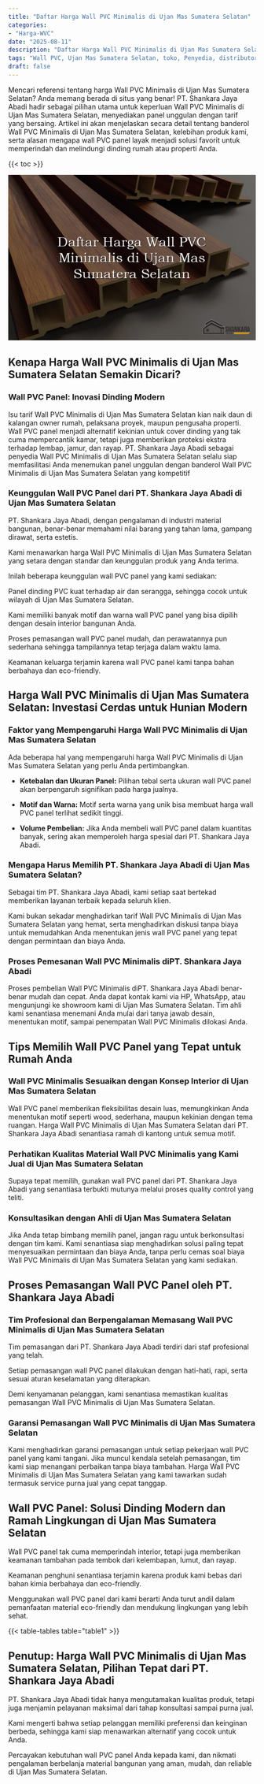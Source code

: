```yaml
---
title: "Daftar Harga Wall PVC Minimalis di Ujan Mas Sumatera Selatan"
categories: 
- "Harga-WVC"
date: "2025-08-11"
description: "Daftar Harga Wall PVC Minimalis di Ujan Mas Sumatera Selatan untuk hunian, kantor, dan toko. Produk berkualitas, pilihan motif, pilihan warna elegan, beserta jasa instalasi oleh tim profesional serta kepastian resmi!|Jasa distribusi Wall PVC Minimalis di Ujan Mas Sumatera Selatan untuk kebutuhan tempat tinggal, office, atau gerai, dengan material berkualitas dan penempatan oleh teknisi ahli serta garansi resmi.|Alternatif Wall PVC Minimalis di Ujan Mas Sumatera Selatan yang andal bagi hunian, office, dan ritel, dengan produk terbaik dan penempatan ditangani oleh teknisi berpengalaman serta jaminan resmi.|Penyediaan Wall PVC Minimalis di Ujan Mas Sumatera Selatan bagi rumah, kantor, serta gerai, beserta produk berkualitas dan penempatan ditangani oleh tim ahli, lengkap dengan garansi resmi.}"
tags: "Wall PVC, Ujan Mas Sumatera Selatan, toko, Penyedia, distributor"
draft: false
---
```


Mencari referensi tentang harga Wall PVC Minimalis di Ujan Mas Sumatera Selatan? Anda memang berada di situs yang benar! PT. Shankara Jaya Abadi hadir sebagai pilihan utama untuk keperluan Wall PVC Minimalis di Ujan Mas Sumatera Selatan, menyediakan panel unggulan dengan tarif yang bersaing. Artikel ini akan menjelaskan secara detail tentang banderol Wall PVC Minimalis di Ujan Mas Sumatera Selatan, kelebihan produk kami, serta alasan mengapa wall PVC panel layak menjadi solusi favorit untuk memperindah dan melindungi dinding rumah atau properti Anda.

{{< toc >}}

![Daftar Harga Wall PVC Minimalis di Ujan Mas Sumatera Selatan](/images/Harga-WVC/Daftar-Harga-Wall-PVC-Minimalis-di-Ujan-Mas-Sumatera-Selatan.png)


## Kenapa Harga Wall PVC Minimalis di Ujan Mas Sumatera Selatan Semakin Dicari?

### Wall PVC Panel: Inovasi Dinding Modern

Isu tarif Wall PVC Minimalis di Ujan Mas Sumatera Selatan kian naik daun di kalangan owner rumah, pelaksana proyek, maupun pengusaha properti. Wall PVC panel menjadi alternatif kekinian untuk cover dinding yang tak cuma mempercantik kamar, tetapi juga memberikan proteksi ekstra terhadap lembap, jamur, dan rayap. PT. Shankara Jaya Abadi sebagai penyedia Wall PVC Minimalis di Ujan Mas Sumatera Selatan selalu siap memfasilitasi Anda menemukan panel unggulan dengan banderol Wall PVC Minimalis di Ujan Mas Sumatera Selatan yang kompetitif

### Keunggulan Wall PVC Panel dari PT. Shankara Jaya Abadi di Ujan Mas Sumatera Selatan

PT. Shankara Jaya Abadi, dengan pengalaman di industri material bangunan, benar-benar memahami nilai barang yang tahan lama, gampang dirawat, serta estetis.

Kami menawarkan harga Wall PVC Minimalis di Ujan Mas Sumatera Selatan yang setara dengan standar dan keunggulan produk yang Anda terima.

Inilah beberapa keunggulan wall PVC panel yang kami sediakan:

Panel dinding PVC kuat terhadap air dan serangga, sehingga cocok untuk wilayah di Ujan Mas Sumatera Selatan.

Kami memiliki banyak motif dan warna wall PVC panel yang bisa dipilih dengan desain interior bangunan Anda.

Proses pemasangan wall PVC panel mudah, dan perawatannya pun sederhana sehingga tampilannya tetap terjaga dalam waktu lama.

Keamanan keluarga terjamin karena wall PVC panel kami tanpa bahan berbahaya dan eco-friendly.

## Harga Wall PVC Minimalis di Ujan Mas Sumatera Selatan: Investasi Cerdas untuk Hunian Modern

### Faktor yang Mempengaruhi Harga Wall PVC Minimalis di Ujan Mas Sumatera Selatan

Ada beberapa hal yang mempengaruhi harga Wall PVC Minimalis di Ujan Mas Sumatera Selatan yang perlu Anda pertimbangkan.

- **Ketebalan dan Ukuran Panel:** Pilihan tebal serta ukuran wall PVC panel akan berpengaruh signifikan pada harga jualnya.

- **Motif dan Warna:** Motif serta warna yang unik bisa membuat harga wall PVC panel terlihat sedikit tinggi.

- **Volume Pembelian:** Jika Anda membeli wall PVC panel dalam kuantitas banyak, sering akan memperoleh harga spesial dari PT. Shankara Jaya Abadi.

### Mengapa Harus Memilih PT. Shankara Jaya Abadi di Ujan Mas Sumatera Selatan?

Sebagai tim PT. Shankara Jaya Abadi, kami setiap saat bertekad memberikan layanan terbaik kepada seluruh klien.

Kami bukan sekadar menghadirkan tarif Wall PVC Minimalis di Ujan Mas Sumatera Selatan yang hemat, serta menghadirkan diskusi tanpa biaya untuk memudahkan Anda menentukan jenis wall PVC panel yang tepat dengan permintaan dan biaya Anda.

### Proses Pemesanan Wall PVC Minimalis diPT. Shankara Jaya Abadi

Proses pembelian Wall PVC Minimalis diPT. Shankara Jaya Abadi benar-benar mudah dan cepat. Anda dapat kontak kami via HP, WhatsApp, atau mengunjungi ke showroom kami di Ujan Mas Sumatera Selatan. Tim ahli kami senantiasa menemani Anda mulai dari tanya jawab desain, menentukan motif, sampai penempatan Wall PVC Minimalis dilokasi Anda.

## Tips Memilih Wall PVC Panel yang Tepat untuk Rumah Anda

### Wall PVC Minimalis Sesuaikan dengan Konsep Interior di Ujan Mas Sumatera Selatan

Wall PVC panel memberikan fleksibilitas desain luas, memungkinkan Anda menentukan motif seperti wood, sederhana, maupun kekinian dengan tema ruangan. Harga Wall PVC Minimalis di Ujan Mas Sumatera Selatan dari PT. Shankara Jaya Abadi senantiasa ramah di kantong untuk semua motif.

### Perhatikan Kualitas Material Wall PVC Minimalis yang Kami Jual di Ujan Mas Sumatera Selatan

Supaya tepat memilih, gunakan wall PVC panel dari PT. Shankara Jaya Abadi yang senantiasa terbukti mutunya melalui proses quality control yang teliti.

### Konsultasikan dengan Ahli di Ujan Mas Sumatera Selatan

Jika Anda tetap bimbang memilih panel, jangan ragu untuk berkonsultasi dengan tim kami. Kami senantiasa siap menghadirkan solusi paling tepat menyesuaikan permintaan dan biaya Anda, tanpa perlu cemas soal biaya Wall PVC Minimalis di Ujan Mas Sumatera Selatan yang kami sediakan.

## Proses Pemasangan Wall PVC Panel oleh PT. Shankara Jaya Abadi

### Tim Profesional dan Berpengalaman Memasang Wall PVC Minimalis di Ujan Mas Sumatera Selatan

Tim pemasangan dari PT. Shankara Jaya Abadi terdiri dari staf profesional yang telah.

Setiap pemasangan wall PVC panel dilakukan dengan hati-hati, rapi, serta sesuai aturan keselamatan yang diterapkan.

Demi kenyamanan pelanggan, kami senantiasa memastikan kualitas pemasangan Wall PVC Minimalis di Ujan Mas Sumatera Selatan.

### Garansi Pemasangan Wall PVC Minimalis di Ujan Mas Sumatera Selatan

Kami menghadirkan garansi pemasangan untuk setiap pekerjaan wall PVC panel yang kami tangani. Jika muncul kendala setelah pemasangan, tim kami siap menangani perbaikan tanpa biaya tambahan. Harga Wall PVC Minimalis di Ujan Mas Sumatera Selatan yang kami tawarkan sudah termasuk service purna jual yang cepat tanggap.

## Wall PVC Panel: Solusi Dinding Modern dan Ramah Lingkungan di Ujan Mas Sumatera Selatan

Wall PVC panel tak cuma memperindah interior, tetapi juga memberikan keamanan tambahan pada tembok dari kelembapan, lumut, dan rayap.

Keamanan penghuni senantiasa terjamin karena produk kami bebas dari bahan kimia berbahaya dan eco-friendly.

Menggunakan wall PVC panel dari kami berarti Anda turut andil dalam pemanfaatan material eco-friendly dan mendukung lingkungan yang lebih sehat.

{{< table-tables table="table1" >}}

## Penutup: Harga Wall PVC Minimalis di Ujan Mas Sumatera Selatan, Pilihan Tepat dari PT. Shankara Jaya Abadi

PT. Shankara Jaya Abadi tidak hanya mengutamakan kualitas produk, tetapi juga menjamin pelayanan maksimal dari tahap konsultasi sampai purna jual.

Kami mengerti bahwa setiap pelanggan memiliki preferensi dan keinginan berbeda, sehingga kami siap menawarkan alternatif yang cocok untuk Anda.

Percayakan kebutuhan wall PVC panel Anda kepada kami, dan nikmati pengalaman berbelanja material bangunan yang aman, mudah, dan reliable di Ujan Mas Sumatera Selatan.